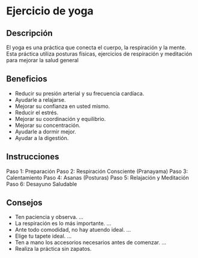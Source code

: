 # Ejercicio de yoga

## Descripción
El yoga es una práctica que conecta el cuerpo, la respiración y la mente. Esta práctica utiliza posturas físicas, ejercicios de respiración y meditación para mejorar la salud general

## Beneficios
- Reducir su presión arterial y su frecuencia cardíaca.
- Ayudarle a relajarse.
- Mejorar su confianza en usted mismo.
- Reducir el estrés.
- Mejorar su coordinación y equilibrio.
- Mejorar su concentración.
- Ayudarle a dormir mejor.
- Ayudar a la digestión.

## Instrucciones
Paso 1: Preparación
Paso 2: Respiración Consciente (Pranayama)
Paso 3: Calentamiento
Paso 4: Asanas (Posturas)
Paso 5: Relajación y Meditación
Paso 6: Desayuno Saludable


## Consejos
- Ten paciencia y observa. ...
- La respiración es lo más importante. ...
- Ante todo comodidad, no hay atuendo ideal. ...
- Elige tu tapete ideal. ...
- Ten a mano los accesorios necesarios antes de comenzar. ...
- Realiza la práctica sin zapatos.